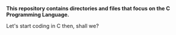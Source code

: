 **This repository contains directories and files that focus on the C Programming Language.**

Let's start coding in C then, shall we?
